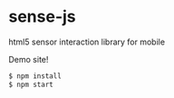 sense-js
========

html5 sensor interaction library for mobile

Demo site!

```sh
$ npm install
$ npm start
```
